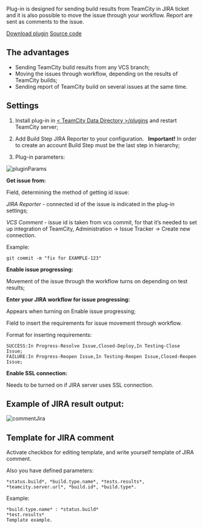 Plug-in is designed for sending build results from TeamCity in JIRA ticket and it is also possible to move the issue through your workflow. Report are sent as comments to the issue.

[Download plugin](https://github.com/Myra-Security-GmbH/jirareporter/releases)
[Source code](https://github.com/Myra-Security-GmbH/jirareporter)

## The advantages

* Sending TeamCity build results from any VCS branch;
* Moving the issues through workflow, depending on the results of TeamCity builds;
* Sending report of TeamCity build on several issues at the same time.

## Settings

1. Install plug-in in [ < TeamCity Data Directory >/plugins](http://confluence.jetbrains.com/display/TCD7/TeamCity+Data+Directory) and restart TeamCity server;
2. Add Build Step JIRA Reporter to your configuration. 
** Important!** In order to create an account Build Step must be the last step in hierarchy;

3. Plug-in parameters:

![pluginParams](http://gyazo.com/77caaea9ec007db89525b35f0ca7cea5.png)


**Get issue from:**

Field, determining the method of getting id issue:

_JIRA Reporter_ - connected id of the issue is indicated in the plug-in settings;

_VCS Comment_ - issue id is taken from vcs commit, for that it’s needed to set up integration of TeamCity, Administration -> Issue Tracker -> Create new connection.

Example:

```
git commit -m "fix for EXAMPLE-123"
```


**Enable issue progressing:**

Movement of the issue through the workflow turns on depending on test results;

**Enter your JIRA workflow for issue progressing:**

Appears when turning on Enable issue progressing; 

Field to insert the requirements for issue movement through workflow.

Format for inserting requirements: 

```
SUCCESS:In Progress-Resolve Issue,Closed-Deploy,In Testing-Close Issue;
FAILURE:In Progress-Reopen Issue,In Testing-Reopen Issue,Closed-Reopen Issue;
```

**Enable SSL connection:**

Needs to be turned on if JIRA server uses SSL connection.

## Example of JIRA result output:

![commentJira](http://gyazo.com/9b09457cf79370ee743bc7aba1e02015.png)

## Template for JIRA comment

Activate checkbox for editing template, and write yourself template of JIRA comment.

Also you have defined parameters:
```
*status.build*, *build.type.name*, *tests.results*, *teamcity.server.url*, *build.id*, *build.type*.
```

Example:
```
*build.type.name* : *status.build* 
*test.results* 
Template example.
```
